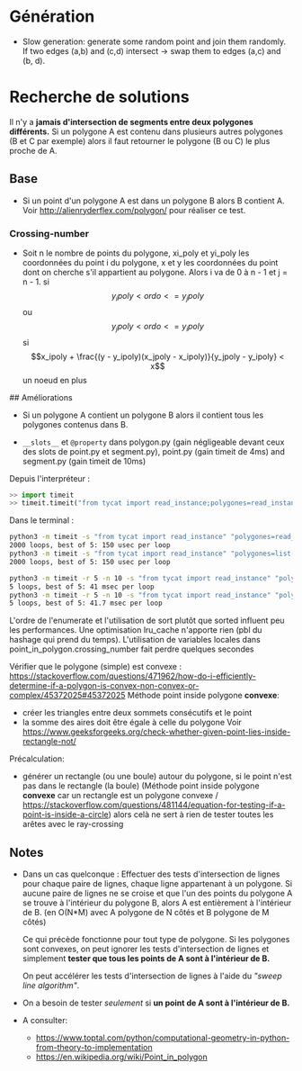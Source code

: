 # Génération
- Slow generation: generate some random point and join them randomly. If two edges (a,b) and (c,d) intersect -> swap them to edges (a,c) and (b, d).

# Recherche de solutions

Il n'y a **jamais d'intersection de segments entre deux polygones différents.**
Si un polygone A est contenu dans plusieurs autres polygones (B et C par exemple) alors il faut retourner le polygone (B ou C) le plus proche de A.

## Base
- Si un point d'un polygone A est dans un polygone B alors B contient A. Voir <http://alienryderflex.com/polygon/> pour réaliser ce test.

### Crossing-number
- Soit n le nombre de points du polygone, xi_poly et yi_poly les coordonnées du point i du polygone, x et y les coordonnées du point dont on cherche s'il appartient au polygone. Alors i va de 0 à n - 1 et j = n - 1.
si $$y_ipoly < ordo <= y_jpoly$$ ou $$y_jpoly < ordo <= y_ipoly$$
  si $$x_ipoly + \frac{(y - y_ipoly)(x_jpoly - x_ipoly)}{y_jpoly - y_ipoly} < x$$
    un noeud en plus


## Améliorations
- Si un polygone A contient un polygone B alors il contient tous les polygones contenus dans B.

- `__slots__` et `@property` dans polygon.py (gain négligeable devant ceux des slots de point.py et segment.py), point.py (gain timeit de 4ms) and segment.py (gain timeit de 10ms)

Depuis l'interpréteur :
```python
>> import timeit
>> timeit.timeit("from tycat import read_instance;polygones=read_instance('e3.poly'); sorted_poly = sorted(enumerate(polygones), key=lambda couple: couple[1].absolute_area, reverse=True)")
```
Dans le terminal :
```bash
python3 -m timeit -s "from tycat import read_instance" "polygones=read_instance('e3.poly'); sorted_poly = sorted(enumerate(polygones), key=lambda couple: couple[1].absolute_area, reverse=True)"
2000 loops, best of 5: 150 usec per loop
python3 -m timeit -s "from tycat import read_instance" "polygones=list(enumerate(read_instance('e3.poly'))); polygones.sort(key=lambda couple: couple[1].absolute_area, reverse=True)"
2000 loops, best of 5: 150 usec per loop
```

```bash
python3 -m timeit -r 5 -n 10 -s "from tycat import read_instance" "polygones=list(enumerate(read_instance('generated_from_examples.poly'))); polygones.sort(key=lambda couple: couple[1].absolute_area, reverse=True)"
5 loops, best of 5: 41 msec per loop
python3 -m timeit -r 5 -n 10 -s "from tycat import read_instance" "polygones=read_instance('generated_from_examples.poly'); sorted_poly = sorted(enumerate(polygones), key=lambda couple: couple[1].absolute_area, reverse=True)"
5 loops, best of 5: 41.7 msec per loop
```

L'ordre de l'enumerate et l'utilisation de sort plutôt que sorted influent peu les performances.
Une optimisation lru_cache n'apporte rien (pbl du hashage qui prend du temps).
L'utilisation de variables locales dans point_in_polygon.crossing_number fait perdre quelques secondes

Vérifier que le polygone (simple) est convexe : https://stackoverflow.com/questions/471962/how-do-i-efficiently-determine-if-a-polygon-is-convex-non-convex-or-complex/45372025#45372025
Méthode point inside polygone **convexe**:
 - créer les triangles entre deux sommets consécutifs et le point
 - la somme des aires doit être égale à celle du polygone
Voir https://www.geeksforgeeks.org/check-whether-given-point-lies-inside-rectangle-not/

Précalculation:
 - générer un rectangle (ou une boule) autour du polygone, si le point n'est pas dans le rectangle (la boule) (Méthode point inside polygone **convexe** car un rectangle est un polygone convexe / https://stackoverflow.com/questions/481144/equation-for-testing-if-a-point-is-inside-a-circle) alors celà ne sert à rien de tester toutes les arêtes avec le ray-crossing

## Notes
- Dans un cas quelconque :
  Effectuer des tests d'intersection de lignes pour chaque paire de lignes, chaque ligne appartenant à un polygone. Si aucune paire de lignes ne se croise et que l'un des points du polygone A se trouve à l'intérieur du polygone B, alors A est entièrement à l'intérieur de B. (en O(N*M) avec A polygone de N côtés et B polygone de M côtés)

  Ce qui précède fonctionne pour tout type de polygone. Si les polygones sont convexes, on peut ignorer les tests d'intersection de lignes et simplement **tester que tous les points de A sont à l'intérieur de B.**

  On peut accélérer les tests d'intersection de lignes à l'aide du *"sweep line algorithm"*.
- On a besoin de tester *seulement* si **un point de A sont à l'intérieur de B.**

- A consulter:
  - https://www.toptal.com/python/computational-geometry-in-python-from-theory-to-implementation
  - https://en.wikipedia.org/wiki/Point_in_polygon
